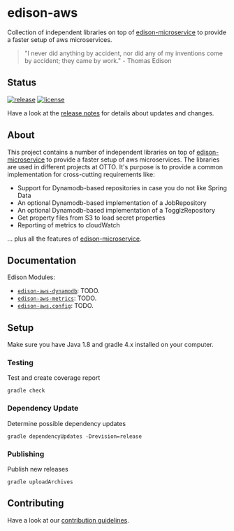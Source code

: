 # edison-aws

Collection of independent libraries on top of [edison-microservice](https://github.com/otto-de/edison-microservice) to provide a faster setup of aws microservices.

> "I never did anything by accident, nor did any of my inventions come by accident; they came by work." - Thomas Edison

## Status

[![release](https://maven-badges.herokuapp.com/maven-central/de.otto.edison/edison-core/badge.svg)](https://maven-badges.herokuapp.com/maven-central/de.otto.edison/edison-core)
[![license](https://img.shields.io/github/license/otto-de/edison-aws.svg)](./LICENSE)

Have a look at the [release notes](CHANGELOG.md) for details about updates and changes.

## About

This project contains a number of independent libraries on top of [edison-microservice](https://github.com/otto-de/edison-microservice) to provide a faster setup of aws microservices.
The libraries are used in different projects at OTTO.
It's purpose is to provide a common implementation for cross-cutting requirements like:

* Support for Dynamodb-based repositories in case you do not like Spring Data
* An optional Dynamodb-based implementation of a JobRepository
* An optional Dynamodb-based implementation of a TogglzRepository
* Get property files from S3 to load secret properties
* Reporting of metrics to cloudWatch

... plus all the features of [edison-microservice](https://github.com/otto-de/edison-microservice).

## Documentation

Edison Modules:
* [`edison-aws-dynamodb`](edison-aws-dynamodb/README.md): TODO.
* [`edison-aws-metrics`](edison-aws-metrics/README.md): TODO.
* [`edison-aws.config`](edison-aws-config/README.md): TODO.

## Setup

Make sure you have Java 1.8 and gradle 4.x installed on your computer.

### Testing

Test and create coverage report

    gradle check

### Dependency Update

Determine possible dependency updates

    gradle dependencyUpdates -Drevision=release

### Publishing

Publish new releases

    gradle uploadArchives


## Contributing

Have a look at our [contribution guidelines](CONTRIBUTING.md).
